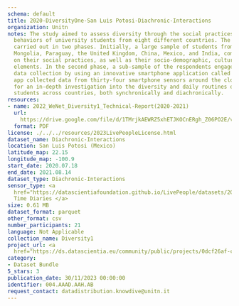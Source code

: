 ```yaml
---
schema: default
title: 2020-DiversityOne-San Luis Potosi-Diachronic-Interactions
organization: Unitn
notes: The study aimed to assess diversity through the social practices and daily
  behaviors of university students from eight different countries. The research was
  carried out in two phases. Initially, a large sample of students from Denmark, Italy,
  Mongolia, Paraguay, the United Kingdom, China, Mexico, and India, completed a survey
  on their social practices, as well as their socio-demographic, cultural, and psychological
  elements. In the second phase, a sub-sample of the respondents engaged in a four-week
  data collection by using an innovative smartphone application called iLog. This
  app collected data from thirty-four smartphone sensors around the clock, allowing
  for an in-depth investigation into the diversity and daily routines of university
  students across countries, both synchronically and diachronically.
resources:
- name: 2022_WeNet_Diversity1_Technical-Report(2020-2021)
  url: 
    https://drive.google.com/file/d/1TMrjkAEWRZ5xhETJKOCnERgh_Z06PO2E/view?usp=drive_link
  format: PDF
license: ./../../resources/2023LivePeopleLicense.html
dataset_name: Diachronic-Interactions
location: San Luis Potosi (Mexico)
latitude_map: 22.15
longitude_map: -100.9
start_date: 2020.07.18
end_date: 2021.08.14
dataset_type: Diachronic-Interactions
sensor_type: <a 
  href="https://datascientiafoundation.github.io/LivePeople/datasets/2020-DV1-San%20Luis%20Potos%C3%AD%20-Time%20Diaries/">
  Time Diaries </a>
size: 0.61 MB
dataset_format: parquet
other_format: csv
number_participants: 21
language: Not Applicable
collection_name: Diversity1
project_url: <a 
  href="https://ds.datascientia.eu/community/public/projects/0dcf26af-cb8f-4f61-b0c5-802a1a1febbd">https://ds.datascientia.eu/community/public/projects/0dcf26af-cb8f-4f61-b0c5-802a1a1febbd</a>
category:
- Dataset Bundle
5_stars: 3
publication_date: 30/11/2023 00:00:00
identifier: 004.AAAD.AAH.AB
request_contact: datadistribution.knowdive@unitn.it
---
```


